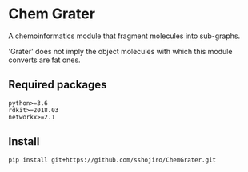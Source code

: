 Chem Grater
===

A chemoinformatics module that fragment molecules into sub-graphs.

'Grater' does not imply the object molecules with which this module converts are fat ones.


## Required packages

```
python>=3.6
rdkit>=2018.03
networkx>=2.1
```

## Install

```bash
pip install git+https://github.com/sshojiro/ChemGrater.git
```

